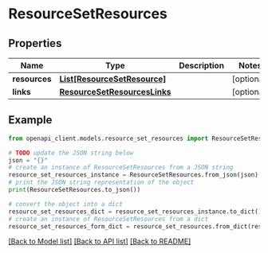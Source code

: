 # ResourceSetResources


## Properties

Name | Type | Description | Notes
------------ | ------------- | ------------- | -------------
**resources** | [**List[ResourceSetResource]**](ResourceSetResource.md) |  | [optional] 
**links** | [**ResourceSetResourcesLinks**](ResourceSetResourcesLinks.md) |  | [optional] 

## Example

```python
from openapi_client.models.resource_set_resources import ResourceSetResources

# TODO update the JSON string below
json = "{}"
# create an instance of ResourceSetResources from a JSON string
resource_set_resources_instance = ResourceSetResources.from_json(json)
# print the JSON string representation of the object
print(ResourceSetResources.to_json())

# convert the object into a dict
resource_set_resources_dict = resource_set_resources_instance.to_dict()
# create an instance of ResourceSetResources from a dict
resource_set_resources_form_dict = resource_set_resources.from_dict(resource_set_resources_dict)
```
[[Back to Model list]](../README.md#documentation-for-models) [[Back to API list]](../README.md#documentation-for-api-endpoints) [[Back to README]](../README.md)


